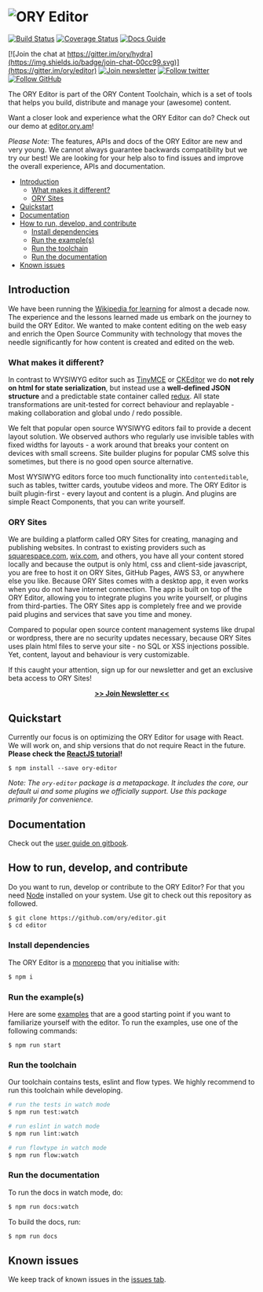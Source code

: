 # ![ORY Editor](docs/images/ory-editor-github.jpg)

[![Build Status](https://travis-ci.org/ory/editor.svg)](https://travis-ci.org/ory/editor)
[![Coverage Status](https://coveralls.io/repos/github/ory/editor/badge.svg?branch=master)](https://coveralls.io/github/ory/editor?branch=master)
[![Docs Guide](https://img.shields.io/badge/docs-guide-blue.svg)](https://ory.gitbooks.io/editor/content/)

[![Join the chat at https://gitter.im/ory/hydra](https://img.shields.io/badge/join-chat-00cc99.svg)](https://gitter.im/ory/editor)
[![Join newsletter](https://img.shields.io/badge/join-newsletter-00cc99.svg)](http://eepurl.com/bKT3N9)
[![Follow twitter](https://img.shields.io/badge/follow-twitter-00cc99.svg)](https://twitter.com/_aeneasr)
[![Follow GitHub](https://img.shields.io/badge/follow-github-00cc99.svg)](https://github.com/arekkas)
 
The ORY Editor is part of the ORY Content Toolchain, which is a set of tools that helps you build,
distribute and manage your (awesome) content.

Want a closer look and experience what the ORY Editor can do? Check out our demo at [editor.ory.am](http://editor.ory.am/)!

*Please Note:* The features, APIs and docs of the ORY Editor are new and very young. We cannot always guarantee
backwards compatibility but we try our best! We are looking for your help also to find issues and
improve the overall experience, APIs and documentation.

<!-- START doctoc generated TOC please keep comment here to allow auto update -->
<!-- DON'T EDIT THIS SECTION, INSTEAD RE-RUN doctoc TO UPDATE -->


- [Introduction](#introduction)
  - [What makes it different?](#what-makes-it-different)
  - [ORY Sites](#ory-sites)
- [Quickstart](#quickstart)
- [Documentation](#documentation)
- [How to run, develop, and contribute](#how-to-run-develop-and-contribute)
  - [Install dependencies](#install-dependencies)
  - [Run the example(s)](#run-the-examples)
  - [Run the toolchain](#run-the-toolchain)
  - [Run the documentation](#run-the-documentation)
- [Known issues](#known-issues)

<!-- END doctoc generated TOC please keep comment here to allow auto update -->

## Introduction

We have been running the [Wikipedia for learning](https://de.serlo.org) for almost a decade now.
The experience and the lessons learned made us embark on the journey to build the ORY Editor.
We wanted to make content editing on the web easy and enrich the Open Source Community with technology that moves
the needle significantly for how content is created and edited on the web.

### What makes it different?

In contrast to WYSIWYG editor such as [TinyMCE](https://www.tinymce.com) or [CKEditor](http://ckeditor.com/) we do
**not rely on html for state serialization**, but instead use a **well-defined JSON structure** and a predictable state container
called [redux](https://github.com/reactjs/redux). All state transformations are unit-tested for correct behaviour and
replayable - making collaboration and global undo / redo possible.

We felt that popular open source WYSIWYG editors fail to provide a decent layout solution. We observed authors who regularly
use invisible tables with fixed widths for layouts - a work around that breaks your content on devices with small
screens. Site builder plugins for popular CMS solve this sometimes, but there is no good open source alternative.

Most WYSIWYG editors force too much functionality into `contenteditable`, such as tables, twitter cards, youtube videos
and more. The ORY Editor is built plugin-first - every layout and content is a plugin. And plugins are simple React Components,
that you can write yourself.

### ORY Sites

We are building a platform called ORY Sites for creating, managing and publishing websites. In contrast to existing
providers such as [squarespace.com](https://www.squarespace.com/), [wix.com](http://wix.com/), and others, you have all
your content stored locally and because the output is only html, css and client-side javascript, you are free to host it
on ORY Sites, GitHub Pages, AWS S3, or anywhere else you like.
Because ORY Sites comes with a desktop app, it even works when you do not have internet connection.
The app is built on top of the ORY Editor, allowing you to integrate plugins you write yourself, or plugins from 
third-parties. The ORY Sites app is completely free and we provide paid plugins and services that save you time
and money.

Compared to popular open source content management systems like drupal or wordpress, there are no security updates
necessary, because ORY Sites uses plain html files to serve your site - no SQL or XSS injections possible. Yet,
content, layout and behaviour is very customizable.

If this caught your attention, sign up for our newsletter and get an exclusive beta access to ORY Sites!

<p align="center">
  <strong><a href="http://eepurl.com/cwtSPL">>> Join Newsletter <<</a></strong>
</p>

## Quickstart

Currently our focus is on optimizing the ORY Editor for usage with React. We will work on, and ship versions that do
not require React in the future. **Please check the [ReactJS tutorial](https://ory.gitbooks.io/editor/content/tutorials.html#reactjs-example)!**

```
$ npm install --save ory-editor
```

*Note: The `ory-editor` package is a metapackage. It includes the core, our default ui and some plugins we
officially support. Use this package primarily for convenience.*

## Documentation

Check out the [user guide on gitbook](https://ory.gitbooks.io/editor/content/).

## How to run, develop, and contribute

Do you want to run, develop or contribute to the ORY Editor? For that you need [Node](https://nodejs.org) installed on
your system. Use git to check out this repository as followed.

```bash
$ git clone https://github.com/ory/editor.git
$ cd editor
```

### Install dependencies

The ORY Editor is a [monorepo](https://github.com/babel/babel/blob/master/doc/design/monorepo.md) that you initialise with:

```bash
$ npm i
```

### Run the example(s)


Here are some [examples](examples/) that are a good starting point if you want to familiarize yourself with the editor.
To run the examples, use one of the following commands:

```
$ npm run start
```

### Run the toolchain

Our toolchain contains tests, eslint and flow types. We highly recommend to run this toolchain while developing.

```bash
# run the tests in watch mode
$ npm run test:watch 

# run eslint in watch mode
$ npm run lint:watch

# run flowtype in watch mode
$ npm run flow:watch
```

### Run the documentation

To run the docs in watch mode, do:

```bash
$ npm run docs:watch
```

To build the docs, run:

```bash
$ npm run docs
```

## Known issues

We keep track of known issues in the [issues tab](https://github.com/ory/editor/issues?q=is%3Aopen+is%3Aissue+label%3Abug).
